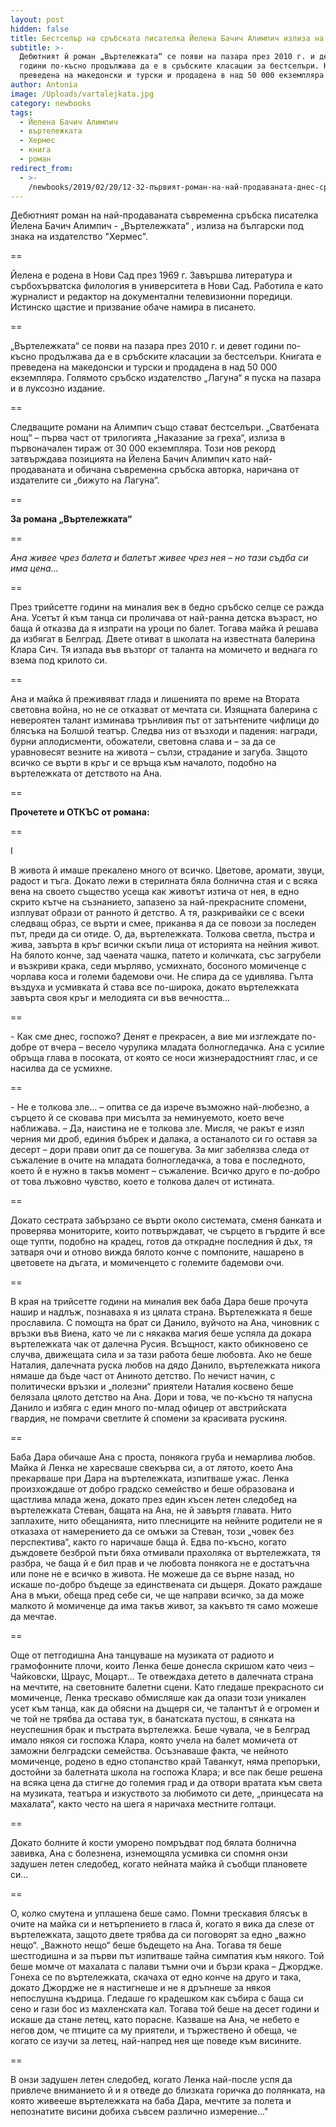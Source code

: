 ```yaml
---
layout: post
hidden: false
title: Бестселър на сръбската писателка Йелена Бачич Алимпич излиза на български
subtitle: >-
  Дебютният й роман „Въртележката“ се появи на пазара през 2010 г. и девет
  години по-късно продължава да е в сръбските класации за бестселъри. Книгата е
  преведена на македонски и турски и продадена в над 50 000 екземпляра
author: Antonia
image: /Uploads/vartalejkata.jpg
category: newbooks
tags:
  - Йелена Бачич Алимпич
  - въртележката
  - Хермес
  - книга
  - роман
redirect_from:
  - >-
    /newbooks/2019/02/20/12-32-първият-роман-на-най-продаваната-днес-сръбска-писателка-–-йелена-бачич-алимпич-излиза-на-български
---
```

Дебютният роман на най-продаваната съвременна сръбска писателка Йелена Бачич Алимпич - „Въртележката“ , излиза на български под знака на издателство "Хермес". 

\==

Йелена е родена в Нови Сад през 1969 г. Завършва литература и сърбохърватска филология в университета в Нови Сад. Работила е като журналист и редактор на документални телевизионни поредици. Истинско щастие и призвание обаче намира в писането. 

\==

„Въртележката“ се появи на пазара през 2010 г. и девет години по-късно продължава да е в сръбските класации за бестселъри. Книгата е преведена на македонски и турски и продадена в над 50 000 екземпляра. Голямото сръбско издателство „Лагуна“ я пуска на пазара и в луксозно издание. 

\==

Следващите романи на Алимпич също стават бестселъри. „Сватбената нощ“ – първа част от трилогията „Наказание за греха“, излиза в първоначален тираж от 30 000 екземпляра. Този нов рекорд затвърждава позицията на Йелена Бачич Алимпич като най-продаваната и обичана съвременна сръбска авторка, наричана от издателите си „бижуто на Лагуна“. 

\==

**За романа „Въртележката“**

\==

_Ана живее чрез балета и балетът живее чрез нея – но тази съдба си има цена..._

\==

През трийсетте години на миналия век в бедно сръбско селце се ражда Ана. Усетът й към танца си проличава от най-ранна детска възраст, но баща й отказва да я изпрати на уроци по балет. Тогава майка й решава да избягат в Белград. Двете отиват в школата на известната балерина Клара Сич. Тя изпада във възторг от таланта на момичето и веднага го взема под крилото си.

\==

Ана и майка й преживяват глада и лишенията по време на Втората световна война, но не се отказват от мечтата си. Изящната балерина с невероятен талант изминава трънливия път от затънтените чифлици до блясъка на Болшой театър. Следва низ от възходи и падения: награди, бурни аплодисменти, обожатели, световна слава и – за да се уравновесят везните на живота – сълзи, страдание и загуба. Защото всичко се върти в кръг и се връща към началото, подобно на въртележката от детството на Ана.

\==

**Прочетете и ОТКЪС от романа:**

\==

I

В живота й имаше прекалено много от всичко. Цветове, аромати, звуци, радост и тъга. Докато лежи в стерилната бяла болнична стая и с всяка вена на своето същество усеща как животът изтича от нея, в едно скрито кътче на съзнанието, запазено за най-прекрасните спомени, изплуват образи от ранното й детство. А тя, разкривайки се с всеки следващ образ, се върти и смее, приканва я да се повози за последен път, преди да си отиде. О, да, въртележката. Толкова светла, пъстра и жива, завърта в кръг всички скъпи лица от историята на нейния живот. На бялото конче, зад чаената чашка, патето и количката, със загрубели и възкриви крака, седи мърляво, усмихнато, босоного момиченце с чорлава коса и големи бадемови очи. Не спира да се удивлява. Гълта въздуха и усмивката й става все по-широка, докато въртележката завърта своя кръг и мелодията си във вечността... 

\==

\- Как сме днес, госпожо? Денят е прекрасен, а вие ми изглеждате по-добре от вчера – весело чурулика младата болногледачка. Ана с усилие обръща глава в посоката, от която се носи жизнерадостният глас, и се насилва да се усмихне.

\==

\- Не е толкова зле... – опитва се да изрече възможно най-любезно, а сърцето й се сковава при мисълта за неминуемото, което вече наближава. – Да, наистина не е толкова зле. Мисля, че ракът е изял черния ми дроб, единия бъбрек и далака, а останалото си го оставя за десерт – дори прави опит да се пошегува. За миг забелязва следа от съжаление в очите на младата болногледачка, а това е последното, което й е нужно в такъв момент – съжаление. Всичко друго е по-добро от това лъжовно чувство, което е толкова далеч от истината.

\==

Докато сестрата забързано се върти около системата, сменя банката и проверява мониторите, които потвърждават, че сърцето в гърдите й все още тупти, подобно на крадец, готов да открадне последния й дъх, тя затваря очи и отново вижда бялото конче с помпоните, нашарено в цветовете на дъгата, и момиченцето с големите бадемови очи.

\==

В края на трийсетте години на миналия век баба Дара беше прочута нашир и надлъж, познаваха я из цялата страна. Въртележката я беше прославила. С помощта на брат си Данило, вуйчото на Ана, чиновник с връзки във Виена, като че ли с някаква магия беше успяла да докара въртележката чак от далечна Русия. Всъщност, както обикновено се случва, движещата сила и за тази работа беше любовта. Ако не беше Наталия, далечната руска любов на дядо Данило, въртележката никога нямаше да бъде част от Аниното детство. По нечист начин, с политически връзки и „полезни“ приятели Наталия косвено беше белязала цялото детство на Ана. Дори и това, че по-късно тя напусна Данило и избяга с един много по-млад офицер от австрийската гвардия, не помрачи светлите й спомени за красивата рускиня.

\==

Баба Дара обичаше Ана с проста, понякога груба и немарлива любов. Майка й Ленка не харесваше свекърва си, а от лятото, което Ана прекарваше при Дара на въртележката, изпитваше ужас. Ленка произхождаше от добро градско семейство и беше образована и щастлива млада жена, докато през един късен летен следобед на въртележката Стеван, бащата на Ана, не й завъртя главата. Нито заплахите, нито обещанията, нито плесниците на нейните родители не я отказаха от намерението да се омъжи за Стеван, този „човек без перспективa“, както го наричаше баща й. Едва по-късно, когато дъждовете безброй пъти бяха отмивали прахоляка от въртележката, тя разбра, че баща й е бил прав и че любовта понякога не е достатъчна или поне не е всичко в живота. Не можеше да се върне назад, но искаше по-добро бъдеще за единствената си дъщеря. Докато раждаше Ана в мъки, обеща пред себе си, че ще направи всичко, за да може малкото й момиченце да има такъв живот, за какъвто тя само можеше да мечтае.

\==

Още от петгодишна Ана танцуваше на музиката от радиото и грамофонните плочи, които Ленка беше донесла скришом като чеиз – Чайковски, Щраус, Моцарт... Те отвеждаха детето в далечната страна на мечтите, на световните балетни сцени. Като гледаше прекрасното си момиченце, Ленка трескаво обмисляше как да опази този уникален усет към танца, как да обясни на дъщеря си, че талантът й е огромен и че той не трябва да остава тук, в банатската пустош, в сянката на неуспешния брак и пъстрата въртележка. Беше чувала, че в Белград имало някоя си госпожа Клара, която учела на балет момичета от заможни белградски семейства. Осъзнаваше факта, че нейното момиченце, родено в едно стопанство край Таванкут, няма препоръки, достойни за балетната школа на госпожа Клара; и все пак беше решена на всяка цена да стигне до големия град и да отвори вратата към света на музиката, театъра и изкуството за любимото си дете, „принцесата на махалата“, както често на шега я наричаха местните голтаци.

\==

Докато болните й кости уморено помръдват под бялата болнична завивка, Ана с болезнена, изнемощяла усмивка си спомня онзи задушен летен следобед, когато нейната майка й съобщи плановете си...

\==

О, колко смутена и уплашена беше само. Помни трескавия блясък в очите на майка си и нетърпението в гласа й, когато я вика да слезе от въртележката, защото двете трябва да си поговорят за едно „важно нещо“. „Важното нещо“ беше бъдещето на Ана. Тогава тя беше шестгодишна и за първи път изпитваше тайна симпатия към някого. Той беше момче от махалата с палави тъмни очи и бързи крака – Джордже. Гонеха се по въртележката, скачаха от едно конче на друго и така, докато Джордже не я настигнеше и не я дръпнеше за някоя непослушна къдрица. Гледаше го крадешком как събира с баща си сено и гази бос из махленската кал. Тогава той беше на десет години и искаше да стане летец, като порасне. Казваше на Ана, че небето е негов дом, че птиците са му приятели, и тържествено й обеща, че когато се изучи за летец, най-напред нея ще поведе към висините. 

\==

В онзи задушен летен следобед, когато Ленка най-после успя да привлече вниманието й и я отведе до близката горичка до полянката, на която живееше въртележката на баба Дара, мечтите за полета и непознатите висини добиха съвсем различно измерение..."
